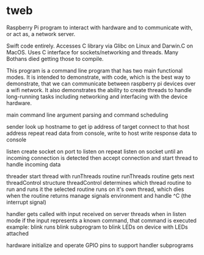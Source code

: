 # tweb
Raspberry Pi program to interact with hardware and to communicate with, or act as, a network server.

Swift code entirely. Accesses C library via Glibc on Linux and Darwin.C on MacOS.
Uses C interface for sockets/networking and threads. Many Bothans died getting those to compile.

This program is a command line program that has two main functional modes.
It is intended to demonstrate, with code, which is the best way to demonstrate,
  that we can communicate between raspberry pi devices over a wifi network.
It also demonstrates the ability to create threads to handle long-running tasks
  including networking and interfacing with the device hardware.


main
  command line argument parsing and command scheduling

sender
  look up hostname to get ip address of target
  connect to that host address
  repeat
    read data from console, write to host
    write response data to console

listen
  create socket on port to listen on
  repeat
    listen on socket until an incoming connection is detected then
      accept connection and start thread to handle incoming data

threader
  start thread with runThreads routine
    runThreads routine gets next threadControl structure
    threadControl determines which thread routine to run and runs it
      the selected routine runs on it's own thread, which dies when the routine returns
  manage signals environment and handle ^C (the interrupt signal)

handler
  gets called with input received on server threads when in listen mode
  if the input represents a known command, that command is executed
  example: blink runs blink subprogram to blink LEDs on device with LEDs attached
  
hardware
  initialize and operate GPIO pins to support handler subprograms


